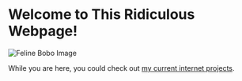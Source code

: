 # Welcome to This Ridiculous Webpage!
![Feline Bobo Image](https://cdn.discordapp.com/attachments/925393125214658620/984834135430406154/IMG_1697.jpg)



While you are here, you could check out [my current internet projects](./current_projects.html).


